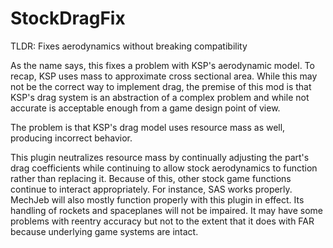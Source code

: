 StockDragFix
============
TLDR: Fixes aerodynamics without breaking compatibility


As the name says, this fixes a problem with KSP's aerodynamic model. To recap, KSP uses mass to approximate cross sectional 
area. While this may not be the correct way to implement drag, the premise of this mod is that KSP's drag system is an 
abstraction of a complex problem and while not accurate is acceptable enough from a game design point of view.

The problem is that KSP's drag model uses resource mass as well, producing incorrect behavior.

This plugin neutralizes resource mass by continually adjusting the part's drag coefficients while continuing to allow stock
aerodynamics to function rather than replacing it. Because of this, other stock game functions continue to interact 
appropriately. For instance, SAS works properly. MechJeb will also mostly function properly with this plugin in effect.
Its handling of rockets and spaceplanes will not be impaired. It may have some problems with reentry accuracy but
not to the extent that it does with FAR because underlying game systems are intact.
